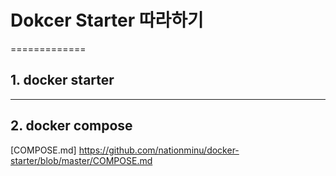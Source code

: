# Dokcer Starter 따라하기
=============

## 1. docker starter 
-------------
[STARTER.md]: https://github.com/nationminu/docker-starter/blob/master/STARTER.md


## 2. docker compose
[COMPOSE.md] https://github.com/nationminu/docker-starter/blob/master/COMPOSE.md
